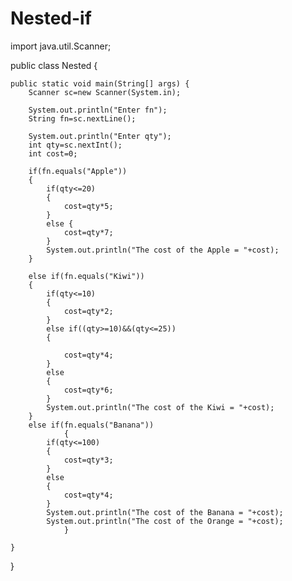 # Nested-if
import java.util.Scanner;

public class Nested {

	public static void main(String[] args) {
		Scanner sc=new Scanner(System.in);
		
		System.out.println("Enter fn");
		String fn=sc.nextLine();
		
		System.out.println("Enter qty");
		int qty=sc.nextInt();
		int cost=0;
		
		if(fn.equals("Apple"))
		{
			if(qty<=20)
			{
				cost=qty*5;
			}
			else {
				cost=qty*7;
			}
			System.out.println("The cost of the Apple = "+cost);
		}
			
		else if(fn.equals("Kiwi"))
		{
			if(qty<=10)
			{
				cost=qty*2;
			}
			else if((qty>=10)&&(qty<=25))
			{
				
				cost=qty*4;
			}
			else 
			{
				cost=qty*6;
			}
			System.out.println("The cost of the Kiwi = "+cost);
		}
		else if(fn.equals("Banana"))
				{
			if(qty<=100)
			{
				cost=qty*3;
			}
			else 
			{
				cost=qty*4;
			}
			System.out.println("The cost of the Banana = "+cost);
			System.out.println("The cost of the Orange = "+cost);
				}		

	}

}

